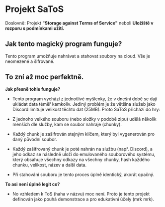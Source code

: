 # Projekt SaToS
Doslovně: Projekt **"Storage against Terms of Service"** neboli 
**Uložiště v rozporu s podmínkami užití.**

## Jak tento magický program funguje?
Tento program umožňuje nahrávat a stahovat soubory na cloud.
Vše je neomezené a šifrované.

## To zní až moc perfektně.
**Jak přesně tohle funguje?**

 - Tento program vychází z jednotlivé myšlenky, že v dnešní době se dají ukládat data téměř kamkoliv. Jediný problém je že většina služeb jako Discord limituje velikost těchto dat (25MB). Proto SaToS přichází do hry:
 
 - Z jednoho velkého souboru (nebo složky v podobě zipu) udělá několik menších dle služby, kam se soubor nahraje (chunky).

 - Každý chunk je zašifrován stejným klíčem, který byl vygenerován pro daný původní soubor.

- Každý zašifrovaný chunk je poté nahrán na službu (např. Discord), a jeho odkaz se následně uloží do emulovaného souborového systému, který obsahuje všechny odkazy na všechny chunky, hash každého chunku, velikost, název a další data.

- Při stahování souboru je tento proces úplně identický, akorát opačný.


**To asi není úplně legit co?**
- No vzhledem k ToS (haha v názvu) moc není. Proto je tento projekt definován jako pouhá demonstrace a pro edukativní účely (mrk mrk).
